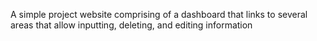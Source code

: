A simple project website comprising of a dashboard that links to several areas that allow inputting, deleting, and editing information
